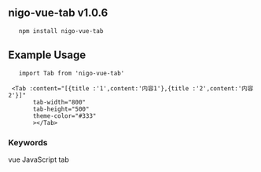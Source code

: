 
## nigo-vue-tab v1.0.6
`    npm install nigo-vue-tab
`
## Example Usage
`    import Tab from 'nigo-vue-tab'
`

```
 <Tab :content="[{title :'1',content:'内容1'},{title :'2',content:'内容2'}]" 
       tab-width="800"
       tab-height="500"
       theme-color="#333"
       ></Tab>
```

 ### Keywords
vue JavaScript tab
